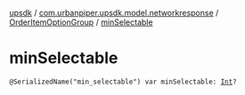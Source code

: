 [upsdk](../../index.md) / [com.urbanpiper.upsdk.model.networkresponse](../index.md) / [OrderItemOptionGroup](index.md) / [minSelectable](./min-selectable.md)

# minSelectable

`@SerializedName("min_selectable") var minSelectable: `[`Int`](https://kotlinlang.org/api/latest/jvm/stdlib/kotlin/-int/index.html)`?`